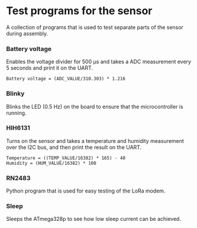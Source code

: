 # Test programs for the sensor
A collection of programs that is used to test separate parts of the sensor during assembly.

### Battery voltage
Enables the voltage divider for 500 μs and takes a ADC measurement every 5 seconds and print it on the UART.
```
Battery voltage = (ADC_VALUE/310.303) * 1.216
```

### Blinky
Blinks the LED (0.5 Hz) on the board to ensure that the microcontroller is running.

### HIH6131
Turns on the sensor and takes a temperature and humidity measurement over the I2C bus, and then print the result on the UART.
```
Temperature = ((TEMP_VALUE/16382) * 165) - 40
Humidity = (HUM_VALUE/16382) * 100
```

### RN2483
Python program that is used for easy testing of the LoRa modem.

### Sleep
Sleeps the ATmega328p to see how low sleep current can be achieved.
